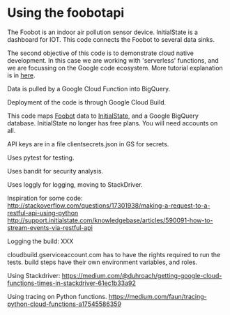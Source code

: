 # Using the foobotapi
The Foobot is an indoor air pollution sensor device.
InitialState is a dashboard for IOT. This code connects the
Foobot to several data sinks.

<!---
your comment goes here
In the readme, the audience is those who wish to
figure out if they should read any further
-->

The second objective of this code is to demonstrate cloud native development. In this case we are working with 'serverless' functions, and we are focussing on the Google code ecosystem. More tutorial explanation is in [here](main.md).

Data is pulled by a Google Cloud Function into BigQuery.

Deployment of the code is through Google Cloud Build.

This code maps [Foobot](http://foobot.io) data to [InitialState](http://initialstate.com), and a Google BigQuery database.
InitialState no longer has free plans.
You will need accounts on all.

API keys are in a file clientsecrets.json in GS for secrets.

Uses pytest for testing.

Uses bandit for security analysis.

Uses loggly for logging, moving to StackDriver.

Inspiration for some code:
http://stackoverflow.com/questions/17301938/making-a-request-to-a-restful-api-using-python
http://support.initialstate.com/knowledgebase/articles/590091-how-to-stream-events-via-restful-api

Logging the build: XXX

cloudbuild.gserviceaccount.com has to have the rights required to run the tests.
build steps have their own environment variables, and roles.  

Using Stackdriver: https://medium.com/@duhroach/getting-google-cloud-functions-times-in-stackdriver-61ec1b33a92

Using tracing on Python functions. https://medium.com/faun/tracing-python-cloud-functions-a17545586359
